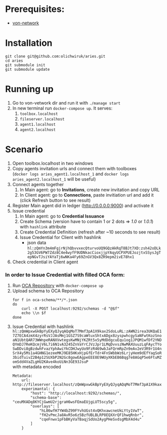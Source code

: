 # Prerequisites:
- [von-network](https://github.com/bcgov/von-network)

# Installation
```
git clone git@github.com:olichwiruk/aries.git
cd aries
git submodule init
git submodule update
```

# Running up
1. Go to von-vetwork dir and run it with `./manage start`
1. In new terminal run `docker-compose up`. It serves:
    1. `toolbox.localhost`
    1. `fileserver.localhost`
    1. `agent1.localhost`
    1. `agent2.localhost`

# Scenario
1. Open toolbox.localhost in two windows
1. Copy agents invitation urls and connect them with toolboxes  
(`docker logs aries_agent1.localhost_1` and `docker logs aries_agent2.localhost_1` will be useful)
1. Connect agents together
    1. In Main agent: go to __Invitations__, create new invitation and copy URL
    1. In Client agent: go to __Connections__, paste invitiation url and add it (click Refresh button to see result)
1. Register Main agent did in ledger (http://0.0.0.0:9000) and activate it
1. Issue credential
    1. In Main agent: go to __Credential Issuance__
    1. Create Schema (version have to contain 1 or 2 dots => _1.0_ or _1.0.1_) with `hashlink` attribute
    1. Create Credential Definition (refresh after ~10 seconds to see result)
    1. Issue Credential for Client with hashlink
       * json data
         `hl:zQmYn3m4mFgjrNjhQbvvxecQturvoUQ9GQzAkRqT8BJt7XD:zsh42oDLk2g53GV6PW7Zdz8C4e4wyfF9UDNkacCioxjjpYAqyUCPXPUEJozjtxSSysJgTepNGvTJsiYAYaTj6wNKa4Fy69ZnGV3Qx8ZR9epm2ivE78hx1`
1. Check credential in Client agent

### In order to Issue Credential with filled OCA form:
1. Run [OCA Repository](https://github.com/olichwiruk/odca-search-engine) with `docker-compose up`
1. Upload schema to OCA Repository
   ```
   for f in oca-schema/**/*.json
   do
       curl -X POST localhost:9292/schemas -d "@$f"
       echo \\n $f
   done
   ```
1. Issue Credential with hashlink
   `hl:zQmWpxwGkBpYyEXyQJyqAQqMoT7Mmf3pA1X9kax2SdoLuRL:zAWN2irea3UKQaE17Z7ECA4zmX4zyrRsVJJAsMmj1GSZ7S9caWtuxShtxADgx8zyspwhcgySaNFwtKozSnoaN1UbtQAR73WWnpeRANXVwtegsKwMNjYKZRt5x5yMdDdgcuEqu1og1JPQM1wfDf2YNDQYmDJ7ReKQcmjV6L7i6N1vA3245ZnVaYrCJVzJpr1LMqDvvszNwMAXUuuzLqFAycTYoSwDDvi8gBzdwhFvazYphAwiYkCDHJwyUo9FzR469wbJaFQrmRpZn9eAv2eV3R9r1U4nSrX4y5Ms1a4GHNG1ezeeMKJ9E85HKxHjpGfErTdr4FnSWbbWz6LrjyHem9dEfYagSoR3bidTuivZ2B4p12SUXbP2N2Gc8gowEAgpeEEE8E9WUyXKbEB6Bqg7e8AGqP5e6FtuMZomSdd4VaZLgHU2KAve4koUiNn3GE93JsuP`  
with metadata encoded
   ```
   Metadata:
       url: http://fileserver.localhost/zQmWpxwGkBpYyEXyQJyqAQqMoT7Mmf3pA1X9kax2SdoLuRL.json
       experimantal: {
           "host": "http://localhost:9292/schemas/",
           "schema-base": "ceuMXADq8KYCjGwmU2rjgraH6wsFEmaEUjgLUT5scy5g",
           "overlays": [
               "hL86wfH7YW4bZ99FYvhUGst4vQKhxawcneUkLYty1VwT",
               "fH2vPmcJa8AvR5o6z5BzfUBLBLRP8EQXXrQF1hwqRnbr",
               "cqeFnwv1pFbBKyVaTBaqjSdUo2AygPHeSvdsgMbX4d4u"
           ]
       }
   ```
